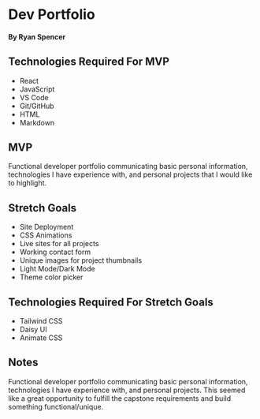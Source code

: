 # Dev Portfolio

#### By Ryan Spencer

## Technologies Required For MVP

- React
- JavaScript
- VS Code
- Git/GitHub
- HTML
- Markdown

## MVP

Functional developer portfolio communicating basic personal information, technologies I have experience with, and personal projects that I would like to highlight.

## Stretch Goals

- Site Deployment
- CSS Animations
- Live sites for all projects
- Working contact form
- Unique images for project thumbnails
- Light Mode/Dark Mode
- Theme color picker

## Technologies Required For Stretch Goals

- Tailwind CSS
- Daisy UI
- Animate CSS

## Notes

Functional developer portfolio communicating basic personal information, technologies I have experience with, and personal projects. This seemed like a great opportunity to fulfill the capstone requirements and build something functional/unique.
